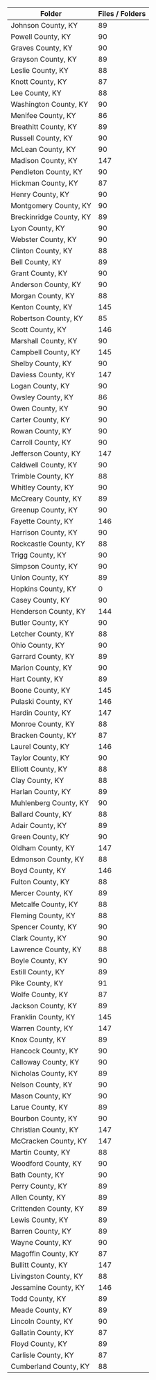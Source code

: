 | Folder                  |   Files / Folders |
|-------------------------|-------------------|
| Johnson County, KY      |                89 |
| Powell County, KY       |                90 |
| Graves County, KY       |                90 |
| Grayson County, KY      |                89 |
| Leslie County, KY       |                88 |
| Knott County, KY        |                87 |
| Lee County, KY          |                88 |
| Washington County, KY   |                90 |
| Menifee County, KY      |                86 |
| Breathitt County, KY    |                89 |
| Russell County, KY      |                90 |
| McLean County, KY       |                90 |
| Madison County, KY      |               147 |
| Pendleton County, KY    |                90 |
| Hickman County, KY      |                87 |
| Henry County, KY        |                90 |
| Montgomery County, KY   |                90 |
| Breckinridge County, KY |                89 |
| Lyon County, KY         |                90 |
| Webster County, KY      |                90 |
| Clinton County, KY      |                88 |
| Bell County, KY         |                89 |
| Grant County, KY        |                90 |
| Anderson County, KY     |                90 |
| Morgan County, KY       |                88 |
| Kenton County, KY       |               145 |
| Robertson County, KY    |                85 |
| Scott County, KY        |               146 |
| Marshall County, KY     |                90 |
| Campbell County, KY     |               145 |
| Shelby County, KY       |                90 |
| Daviess County, KY      |               147 |
| Logan County, KY        |                90 |
| Owsley County, KY       |                86 |
| Owen County, KY         |                90 |
| Carter County, KY       |                90 |
| Rowan County, KY        |                90 |
| Carroll County, KY      |                90 |
| Jefferson County, KY    |               147 |
| Caldwell County, KY     |                90 |
| Trimble County, KY      |                88 |
| Whitley County, KY      |                90 |
| McCreary County, KY     |                89 |
| Greenup County, KY      |                90 |
| Fayette County, KY      |               146 |
| Harrison County, KY     |                90 |
| Rockcastle County, KY   |                88 |
| Trigg County, KY        |                90 |
| Simpson County, KY      |                90 |
| Union County, KY        |                89 |
| Hopkins County, KY      |                 0 |
| Casey County, KY        |                90 |
| Henderson County, KY    |               144 |
| Butler County, KY       |                90 |
| Letcher County, KY      |                88 |
| Ohio County, KY         |                90 |
| Garrard County, KY      |                89 |
| Marion County, KY       |                90 |
| Hart County, KY         |                89 |
| Boone County, KY        |               145 |
| Pulaski County, KY      |               146 |
| Hardin County, KY       |               147 |
| Monroe County, KY       |                88 |
| Bracken County, KY      |                87 |
| Laurel County, KY       |               146 |
| Taylor County, KY       |                90 |
| Elliott County, KY      |                88 |
| Clay County, KY         |                88 |
| Harlan County, KY       |                89 |
| Muhlenberg County, KY   |                90 |
| Ballard County, KY      |                88 |
| Adair County, KY        |                89 |
| Green County, KY        |                90 |
| Oldham County, KY       |               147 |
| Edmonson County, KY     |                88 |
| Boyd County, KY         |               146 |
| Fulton County, KY       |                88 |
| Mercer County, KY       |                89 |
| Metcalfe County, KY     |                88 |
| Fleming County, KY      |                88 |
| Spencer County, KY      |                90 |
| Clark County, KY        |                90 |
| Lawrence County, KY     |                88 |
| Boyle County, KY        |                90 |
| Estill County, KY       |                89 |
| Pike County, KY         |                91 |
| Wolfe County, KY        |                87 |
| Jackson County, KY      |                89 |
| Franklin County, KY     |               145 |
| Warren County, KY       |               147 |
| Knox County, KY         |                89 |
| Hancock County, KY      |                90 |
| Calloway County, KY     |                90 |
| Nicholas County, KY     |                89 |
| Nelson County, KY       |                90 |
| Mason County, KY        |                90 |
| Larue County, KY        |                89 |
| Bourbon County, KY      |                90 |
| Christian County, KY    |               147 |
| McCracken County, KY    |               147 |
| Martin County, KY       |                88 |
| Woodford County, KY     |                90 |
| Bath County, KY         |                90 |
| Perry County, KY        |                89 |
| Allen County, KY        |                89 |
| Crittenden County, KY   |                89 |
| Lewis County, KY        |                89 |
| Barren County, KY       |                89 |
| Wayne County, KY        |                90 |
| Magoffin County, KY     |                87 |
| Bullitt County, KY      |               147 |
| Livingston County, KY   |                88 |
| Jessamine County, KY    |               146 |
| Todd County, KY         |                89 |
| Meade County, KY        |                89 |
| Lincoln County, KY      |                90 |
| Gallatin County, KY     |                87 |
| Floyd County, KY        |                89 |
| Carlisle County, KY     |                87 |
| Cumberland County, KY   |                88 |
